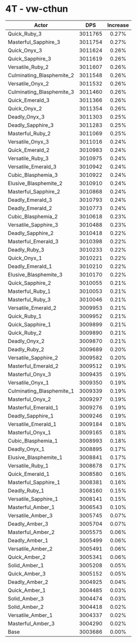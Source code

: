 # 4T - vw-cthun
| Actor | DPS | Increase |
|---|:---:|:---:|
|Quick_Ruby_3|3011765|0.27%|
|Masterful_Sapphire_3|3011754|0.27%|
|Quick_Onyx_3|3011624|0.26%|
|Quick_Sapphire_3|3011619|0.26%|
|Versatile_Ruby_2|3011607|0.26%|
|Culminating_Blasphemite_2|3011548|0.26%|
|Versatile_Onyx_2|3011532|0.26%|
|Culminating_Blasphemite_3|3011460|0.26%|
|Quick_Emerald_3|3011366|0.26%|
|Quick_Onyx_2|3011354|0.26%|
|Deadly_Onyx_3|3011303|0.25%|
|Deadly_Sapphire_3|3011283|0.25%|
|Masterful_Ruby_2|3011069|0.25%|
|Versatile_Onyx_3|3011016|0.24%|
|Quick_Emerald_2|3010983|0.24%|
|Versatile_Ruby_3|3010975|0.24%|
|Versatile_Emerald_3|3010942|0.24%|
|Cubic_Blasphemia_3|3010922|0.24%|
|Elusive_Blasphemite_2|3010910|0.24%|
|Masterful_Sapphire_2|3010868|0.24%|
|Deadly_Emerald_3|3010793|0.24%|
|Deadly_Emerald_2|3010773|0.24%|
|Cubic_Blasphemia_2|3010618|0.23%|
|Versatile_Sapphire_3|3010488|0.23%|
|Deadly_Sapphire_2|3010418|0.22%|
|Masterful_Emerald_3|3010398|0.22%|
|Deadly_Ruby_3|3010233|0.22%|
|Quick_Onyx_1|3010221|0.22%|
|Deadly_Emerald_1|3010210|0.22%|
|Elusive_Blasphemite_3|3010170|0.22%|
|Quick_Sapphire_2|3010055|0.21%|
|Masterful_Ruby_1|3010053|0.21%|
|Masterful_Ruby_3|3010046|0.21%|
|Versatile_Emerald_2|3009953|0.21%|
|Quick_Ruby_1|3009952|0.21%|
|Quick_Sapphire_1|3009899|0.21%|
|Quick_Ruby_2|3009890|0.21%|
|Deadly_Onyx_2|3009870|0.21%|
|Deadly_Ruby_2|3009689|0.20%|
|Versatile_Sapphire_2|3009582|0.20%|
|Masterful_Emerald_2|3009512|0.19%|
|Masterful_Onyx_3|3009435|0.19%|
|Versatile_Onyx_1|3009350|0.19%|
|Culminating_Blasphemite_1|3009339|0.19%|
|Masterful_Onyx_2|3009297|0.19%|
|Masterful_Emerald_1|3009276|0.19%|
|Deadly_Sapphire_1|3009246|0.19%|
|Versatile_Emerald_1|3009184|0.18%|
|Masterful_Onyx_1|3009165|0.18%|
|Cubic_Blasphemia_1|3008993|0.18%|
|Deadly_Onyx_1|3008895|0.17%|
|Elusive_Blasphemite_1|3008841|0.17%|
|Versatile_Ruby_1|3008678|0.17%|
|Quick_Emerald_1|3008580|0.16%|
|Masterful_Sapphire_1|3008381|0.16%|
|Deadly_Ruby_1|3008160|0.15%|
|Versatile_Sapphire_1|3008141|0.15%|
|Masterful_Amber_1|3006543|0.10%|
|Versatile_Amber_3|3005745|0.07%|
|Deadly_Amber_3|3005704|0.07%|
|Masterful_Amber_2|3005575|0.06%|
|Deadly_Amber_1|3005499|0.06%|
|Versatile_Amber_2|3005491|0.06%|
|Quick_Amber_2|3005341|0.06%|
|Solid_Amber_1|3005208|0.05%|
|Quick_Amber_3|3005152|0.05%|
|Deadly_Amber_2|3004925|0.04%|
|Quick_Amber_1|3004485|0.03%|
|Solid_Amber_3|3004474|0.03%|
|Solid_Amber_2|3004418|0.02%|
|Versatile_Amber_1|3004337|0.02%|
|Masterful_Amber_3|3004290|0.02%|
|Base|3003686|0.00%|
